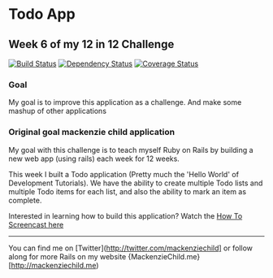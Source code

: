 Todo App
=======



## Week 6 of my 12 in 12 Challenge

[![Build Status](https://travis-ci.org/mosleymos/Todo-App.svg?branch=master)](https://travis-ci.org/mosleymos/Todo-App) [![Dependency Status](https://gemnasium.com/badges/github.com/mosleymos/Todo-App.svg)](https://gemnasium.com/github.com/mosleymos/Todo-App) [![Coverage Status](https://coveralls.io/repos/github/mosleymos/Todo-App/badge.svg?branch=master)](https://coveralls.io/github/mosleymos/Todo-App?branch=master)


### Goal

My goal is to improve this application as a challenge. And make some mashup of other applications

### Original goal mackenzie child application

My goal with this challenge is to teach myself Ruby on Rails by building a new web app (using rails) each week for 12 weeks.

This week I built a Todo application (Pretty much the 'Hello World' of Development Tutorials). We have the ability to create multiple Todo lists and multiple Todo items for each list, and also the ability to mark an item as complete.

Interested in learning how to build this application? Watch the [How To Screencast here](https://www.youtube.com/channel/UCfWZwsP8trUy5uHJg8gcGIQ)

---

You can find me on [Twitter](http://twitter.com/mackenziechild] or follow along for more Rails on my website {MackenzieChild.me}[http://mackenziechild.me)
